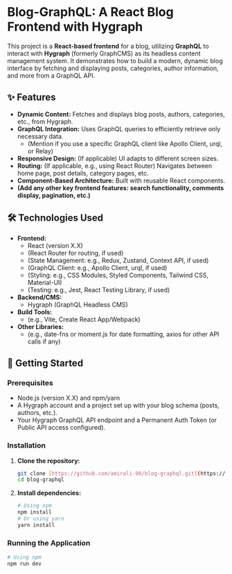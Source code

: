 # Blog-GraphQL: A React Blog Frontend with Hygraph

This project is a **React-based frontend** for a blog, utilizing **GraphQL** to interact with **Hygraph** (formerly GraphCMS) as its headless content management system. It demonstrates how to build a modern, dynamic blog interface by fetching and displaying posts, categories, author information, and more from a GraphQL API.

## ✨ Features

* **Dynamic Content:** Fetches and displays blog posts, authors, categories, etc., from Hygraph.
* **GraphQL Integration:** Uses GraphQL queries to efficiently retrieve only necessary data.
    * (Mention if you use a specific GraphQL client like Apollo Client, urql, or Relay)
* **Responsive Design:** (If applicable) UI adapts to different screen sizes.
* **Routing:** (If applicable, e.g., using React Router) Navigates between home page, post details, category pages, etc.
* **Component-Based Architecture:** Built with reusable React components.
* **(Add any other key frontend features: search functionality, comments display, pagination, etc.)**

## 🛠️ Technologies Used

* **Frontend:**
    * React (version X.X)
    * (React Router for routing, if used)
    * (State Management: e.g., Redux, Zustand, Context API, if used)
    * (GraphQL Client: e.g., Apollo Client, urql, if used)
    * (Styling: e.g., CSS Modules, Styled Components, Tailwind CSS, Material-UI)
    * (Testing: e.g., Jest, React Testing Library, if used)
* **Backend/CMS:**
    * Hygraph (GraphQL Headless CMS)
* **Build Tools:**
    * (e.g., Vite, Create React App/Webpack)
* **Other Libraries:**
    * (e.g., date-fns or moment.js for date formatting, axios for other API calls if any)

## 🚀 Getting Started

### Prerequisites

* Node.js (version X.X) and npm/yarn
* A Hygraph account and a project set up with your blog schema (posts, authors, etc.).
* Your Hygraph GraphQL API endpoint and a Permanent Auth Token (or Public API access configured).

### Installation

1.  **Clone the repository:**
    ```bash
    git clone [https://github.com/amirali-98/blog-graphql.git](https://github.com/amirali-98/blog-graphql.git)
    cd blog-graphql
    ```
2.  **Install dependencies:**
    ```bash
    # Using npm
    npm install
    # Or using yarn
    yarn install
    ```
    
### Running the Application

```bash
# Using npm
npm run dev
